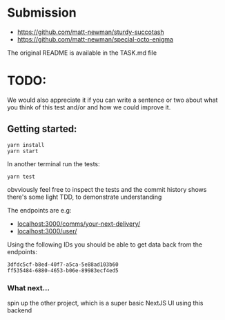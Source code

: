 # Submission

 - https://github.com/matt-newman/sturdy-succotash
 - https://github.com/matt-newman/special-octo-enigma

The original README is available in the TASK.md file

# TODO: 
We would also appreciate it if you can write a sentence or two about what you think of this test and/or and how we could improve it.

## Getting started:

```
yarn install
yarn start
```

In another terminal run the tests:
```
yarn test
```

obvviously feel free to inspect the tests and the commit history shows there's some light TDD, to demonstrate understanding

The endpoints are e.g:
* [localhost:3000/comms/your-next-delivery/](http://localhost:3000/comms/your-next-delivery/3dfdc5cf-b8ed-40f7-a5ca-5e88ad103b60)
* [localhost:3000/user/](http://localhost:3000/user/3dfdc5cf-b8ed-40f7-a5ca-5e88ad103b60)

Using the following IDs you should be able to get data back from the endpoints:

```
3dfdc5cf-b8ed-40f7-a5ca-5e88ad103b60
ff535484-6880-4653-b06e-89983ecf4ed5
```

### What next...
spin up the other project, which is a super basic NextJS UI using this backend
